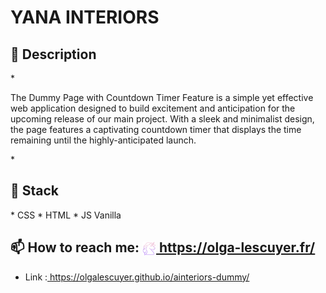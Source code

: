 ﻿<h1>YANA INTERIORS</h1>

 <h2>🌱 Description</h2>
 *<p>The Dummy Page with Countdown Timer Feature is a simple yet effective web application designed to build excitement and anticipation for the upcoming release of our main project. With a sleek and minimalist design, the page features a captivating countdown timer that displays the time remaining until the highly-anticipated launch.</p>*

 <h2>🔭 Stack</h2>
* CSS
* HTML
* JS Vanilla

 <h2>📫 How to reach me: <a href="https://olga-lescuyer.fr/" target="blank"> <img align="center" src="https://raw.githubusercontent.com/olgalescuyer/olgalescuyer/main/images/unicorn-grad.png" alt="Olga Lescuyer | Portfolio site" height="22" width="22" />  https://olga-lescuyer.fr/</a></h2>

- Link :<a href="https://olgalescuyer.github.io/ainteriors-dummy/" target="blank"> https://olgalescuyer.github.io/ainteriors-dummy/</a>
